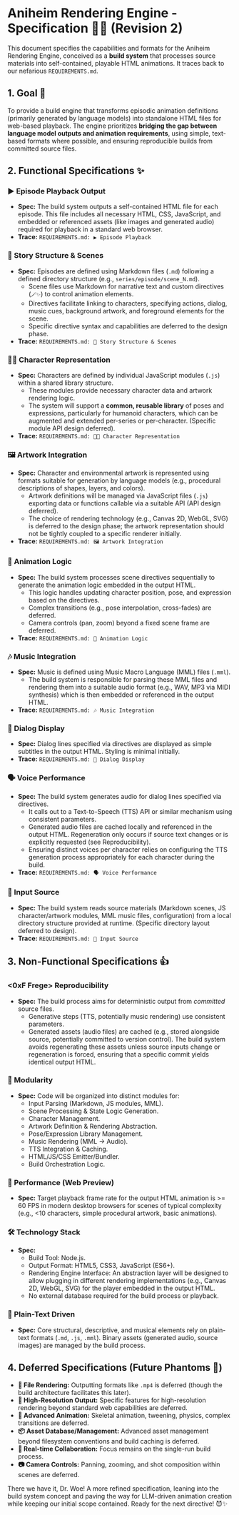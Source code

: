 # Aniheim Rendering Engine - Specification 👻📄 (Revision 2)

This document specifies the capabilities and formats for the Aniheim Rendering Engine, conceived as a **build system** that processes source materials into self-contained, playable HTML animations. It traces back to our nefarious `REQUIREMENTS.md`.

## 1. Goal 🎯

To provide a build engine that transforms episodic animation definitions (primarily generated by language models) into standalone HTML files for web-based playback. The engine prioritizes **bridging the gap between language model outputs and animation requirements**, using simple, text-based formats where possible, and ensuring reproducible builds from committed source files.

## 2. Functional Specifications ✨

### ▶️ Episode Playback Output

*   **Spec:** The build system outputs a self-contained HTML file for each episode. This file includes all necessary HTML, CSS, JavaScript, and embedded or referenced assets (like images and generated audio) required for playback in a standard web browser.
*   **Trace:** `REQUIREMENTS.md: ▶️ Episode Playback`

### 📖 Story Structure & Scenes

*   **Spec:** Episodes are defined using Markdown files (`.md`) following a defined directory structure (e.g., `series/episode/scene_N.md`).
    *   Scene files use Markdown for narrative text and custom directives (`🪄✨`) to control animation elements.
    *   Directives facilitate linking to characters, specifying actions, dialog, music cues, background artwork, and foreground elements for the scene.
    *   Specific directive syntax and capabilities are deferred to the design phase.
*   **Trace:** `REQUIREMENTS.md: 📖 Story Structure & Scenes`

### 🧑‍🎨 Character Representation

*   **Spec:** Characters are defined by individual JavaScript modules (`.js`) within a shared library structure.
    *   These modules provide necessary character data and artwork rendering logic.
    *   The system will support a **common, reusable library** of poses and expressions, particularly for humanoid characters, which can be augmented and extended per-series or per-character. (Specific module API design deferred).
*   **Trace:** `REQUIREMENTS.md: 🧑‍🎨 Character Representation`

### 🖼️ Artwork Integration

*   **Spec:** Character and environmental artwork is represented using formats suitable for generation by language models (e.g., procedural descriptions of shapes, layers, and colors).
    *   Artwork definitions will be managed via JavaScript files (`.js`) exporting data or functions callable via a suitable API (API design deferred).
    *   The choice of rendering technology (e.g., Canvas 2D, WebGL, SVG) is deferred to the design phase; the artwork representation should not be tightly coupled to a specific renderer initially.
*   **Trace:** `REQUIREMENTS.md: 🖼️ Artwork Integration`

### 🕺 Animation Logic

*   **Spec:** The build system processes scene directives sequentially to generate the animation logic embedded in the output HTML.
    *   This logic handles updating character position, pose, and expression based on the directives.
    *   Complex transitions (e.g., pose interpolation, cross-fades) are deferred.
    *   Camera controls (pan, zoom) beyond a fixed scene frame are deferred.
*   **Trace:** `REQUIREMENTS.md: 🕺 Animation Logic`

### 🎶 Music Integration

*   **Spec:** Music is defined using Music Macro Language (MML) files (`.mml`).
    *   The build system is responsible for parsing these MML files and rendering them into a suitable audio format (e.g., WAV, MP3 via MIDI synthesis) which is then embedded or referenced in the output HTML.
*   **Trace:** `REQUIREMENTS.md: 🎶 Music Integration`

### 💬 Dialog Display

*   **Spec:** Dialog lines specified via directives are displayed as simple subtitles in the output HTML. Styling is minimal initially.
*   **Trace:** `REQUIREMENTS.md: 💬 Dialog Display`

### 🗣️ Voice Performance

*   **Spec:** The build system generates audio for dialog lines specified via directives.
    *   It calls out to a Text-to-Speech (TTS) API or similar mechanism using consistent parameters.
    *   Generated audio files are cached locally and referenced in the output HTML. Regeneration only occurs if source text changes or is explicitly requested (see Reproducibility).
    *   Ensuring distinct voices per character relies on configuring the TTS generation process appropriately for each character during the build.
*   **Trace:** `REQUIREMENTS.md: 🗣️ Voice Performance`

### 📁 Input Source

*   **Spec:** The build system reads source materials (Markdown scenes, JS character/artwork modules, MML music files, configuration) from a local directory structure provided at runtime. (Specific directory layout deferred to design).
*   **Trace:** `REQUIREMENTS.md: 📁 Input Source`

## 3. Non-Functional Specifications 👍

### <0xF Frege> Reproducibility

*   **Spec:** The build process aims for deterministic output from *committed* source files.
    *   Generative steps (TTS, potentially music rendering) use consistent parameters.
    *   Generated assets (audio files) are cached (e.g., stored alongside source, potentially committed to version control). The build system avoids regenerating these assets unless source inputs change or regeneration is forced, ensuring that a specific commit yields identical output HTML.

### 🧩 Modularity

*   **Spec:** Code will be organized into distinct modules for:
    *   Input Parsing (Markdown, JS modules, MML).
    *   Scene Processing & State Logic Generation.
    *   Character Management.
    *   Artwork Definition & Rendering Abstraction.
    *   Pose/Expression Library Management.
    *   Music Rendering (MML -> Audio).
    *   TTS Integration & Caching.
    *   HTML/JS/CSS Emitter/Bundler.
    *   Build Orchestration Logic.

### 💨 Performance (Web Preview)

*   **Spec:** Target playback frame rate for the output HTML animation is >= 60 FPS in modern desktop browsers for scenes of typical complexity (e.g., <10 characters, simple procedural artwork, basic animations).

### 🛠️ Technology Stack

*   **Spec:**
    *   Build Tool: Node.js.
    *   Output Format: HTML5, CSS3, JavaScript (ES6+).
    *   Rendering Engine Interface: An abstraction layer will be designed to allow plugging in different rendering implementations (e.g., Canvas 2D, WebGL, SVG) for the player embedded in the output HTML.
    *   No external database required for the build process or playback.

### 📄 Plain-Text Driven

*   **Spec:** Core structural, descriptive, and musical elements rely on plain-text formats (`.md`, `.js`, `.mml`). Binary assets (generated audio, source images) are managed by the build process.

## 4. Deferred Specifications (Future Phantoms 👻)

*   **💾 File Rendering:** Outputting formats like `.mp4` is deferred (though the build architecture facilitates this later).
*   **📐 High-Resolution Output:** Specific features for high-resolution rendering beyond standard web capabilities are deferred.
*   **🤸 Advanced Animation:** Skeletal animation, tweening, physics, complex transitions are deferred.
*   **📦 Asset Database/Management:** Advanced asset management beyond filesystem conventions and build caching is deferred.
*   **🤝 Real-time Collaboration:** Focus remains on the single-run build process.
*   **📷 Camera Controls:** Panning, zooming, and shot composition within scenes are deferred.

There we have it, Dr. Woe! A more refined specification, leaning into the build system concept and paving the way for LLM-driven animation creation while keeping our initial scope contained. Ready for the next directive! 😈✨